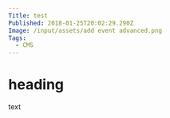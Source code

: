 ```yaml
---
Title: test
Published: 2018-01-25T20:02:29.290Z
Image: /input/assets/add event advanced.png
Tags: 
  - CMS
---
```

# heading
text
